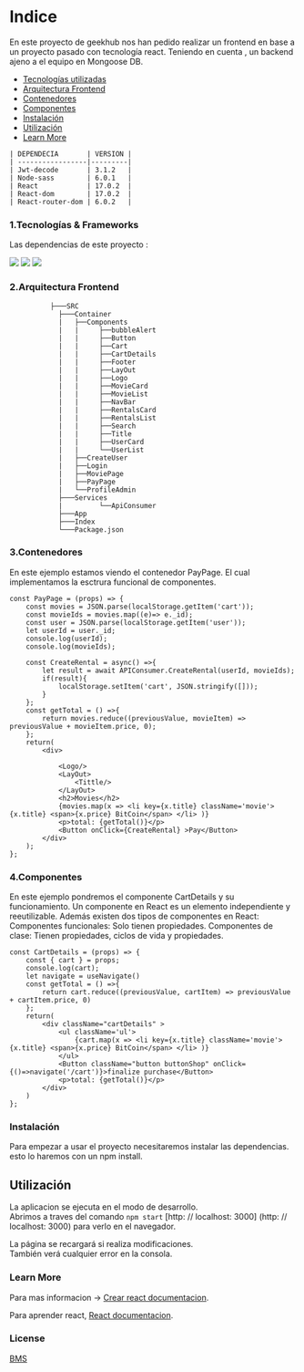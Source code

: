 # Indice

En este proyecto de geekhub nos han pedido realizar un frontend en base a un proyecto pasado con tecnología react.
Teniendo en cuenta , un backend ajeno a el equipo en Mongoose DB.

- [Tecnologías utilizadas](#1.Tecnologías-&-Frameworks)
- [Arquitectura Frontend](#2.Arquitectura-Frontend)
- [Contenedores](#3.Contenedores)
- [Componentes](#4.Componentes)
- [Instalación](#5.Instalación)
- [Utilización](#6.Utilización)
- [Learn More](#Learn-More)

```
| DEPENDECIA       | VERSION |
| -----------------|---------|
| Jwt-decode       | 3.1.2   |
| Node-sass        | 6.0.1   |
| React            | 17.0.2  |
| React-dom        | 17.0.2  |
| React-router-dom | 6.0.2   |
```

### 1.Tecnologías & Frameworks

Las dependencias de este proyecto :


![](https://imagizer.imageshack.com/v2/64x64q90/924/agCMk6.png)
![](https://imagizer.imageshack.com/v2/64x21q90/923/kHm8gf.png)
![](https://imagizer.imageshack.com/v2/64x64q90/922/mZxBj9.png)


### 2.Arquitectura Frontend

```
          ├───SRC
            ├───Container
            |   ├──Components
            |   |     ├──bubbleAlert
            |   |     ├──Button
            |   |     ├──Cart
            |   |     ├──CartDetails
            |   |     ├──Footer
            |   |     ├──LayOut
            |   |     ├──Logo
            |   |     ├──MovieCard
            |   |     ├──MovieList
            |   |     ├──NavBar
            |   |     ├──RentalsCard
            |   |     ├──RentalsList
            |   |     ├──Search
            |   |     ├──Title
            |   |     ├──UserCard
            |   |     └──UserList
            |   ├──CreateUser
            |   ├──Login
            |   ├──MoviePage
            |   ├──PayPage
            |   └──ProfileAdmin
            ├───Services
            |         └──ApiConsumer
            ├───App
            ├───Index
            └───Package.json
```

### 3.Contenedores
En este ejemplo estamos viendo el contenedor PayPage.
El cual implementamos la esctrura funcional de componentes.


```
const PayPage = (props) => {
    const movies = JSON.parse(localStorage.getItem('cart'));
    const movieIds = movies.map((e)=> e._id);
    const user = JSON.parse(localStorage.getItem('user'));
    let userId = user._id;
    console.log(userId);
    console.log(movieIds);

    const CreateRental = async() =>{
        let result = await APIConsumer.CreateRental(userId, movieIds);
        if(result){
            localStorage.setItem('cart', JSON.stringify([]));
        }
    };
    const getTotal = () =>{
        return movies.reduce((previousValue, movieItem) => previousValue + movieItem.price, 0);
    };
    return(
        <div>
            
            <Logo/>
            <LayOut>
                <Tittle/>
            </LayOut>
            <h2>Movies</h2>
            {movies.map(x => <li key={x.title} className='movie'> {x.title} <span>{x.price} BitCoin</span> </li> )}
            <p>total: {getTotal()}</p>
            <Button onClick={CreateRental} >Pay</Button>
        </div>
    );
};
```
### 4.Componentes
En este ejemplo pondremos el componente CartDetails y su funcionamiento.
Un componente en React es un elemento independiente y reeutilizable. Además existen dos tipos de componentes en React: Componentes funcionales: Solo tienen propiedades. Componentes de clase: Tienen propiedades, ciclos de vida y propiedades.

```
const CartDetails = (props) => {
    const { cart } = props; 
    console.log(cart);
    let navigate = useNavigate()
    const getTotal = () =>{
        return cart.reduce((previousValue, cartItem) => previousValue + cartItem.price, 0)
    };
    return(
        <div className="cartDetails" >
            <ul className='ul'>
                {cart.map(x => <li key={x.title} className='movie'> {x.title} <span>{x.price} BitCoin</span> </li> )}
            </ul>
            <Button className="button buttonShop" onClick={()=>navigate('/cart')}>finalize purchase</Button>
            <p>total: {getTotal()}</p>
        </div>
    )
};
```
### Instalación
Para empezar a usar el proyecto necesitaremos  instalar las dependencias.
esto lo haremos con un npm install.

## Utilización
La aplicacion se ejecuta en el modo de desarrollo. \
Abrimos a traves del comando `npm start` [http: // localhost: 3000] (http: // localhost: 3000) para verlo en el navegador.

La página se recargará si realiza modificaciones. \
También verá cualquier error en la consola.

### Learn More

Para mas informacion -> [Crear react documentacion](https://facebook.github.io/create-react-app/docs/getting-started).

Para aprender react,  [React documentacion](https://reactjs.org/).
### License
[BMS](BMS)



